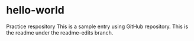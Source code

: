 # hello-world
Practice respository
This is a sample entry using GitHub repository. 
This is the readme under the readme-edits branch. 
